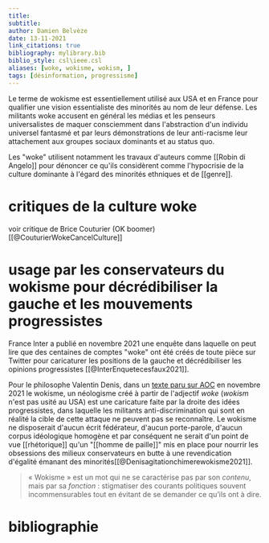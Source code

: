 ```yaml
---
title: 
subtitle:
author: Damien Belvèze
date: 13-11-2021
link_citations: true
bibliography: mylibrary.bib
biblio_style: csl\ieee.csl
aliases: [woke, wokisme, wokism, ]
tags: [désinformation, progressisme]
---
```




Le terme de wokisme est essentiellement utilisé aux USA et en France pour qualifier une vision essentialiste des minorités au nom de leur défense. Les militants woke accusent en général les médias et les penseurs universalistes de maquer consciemment dans l'abstraction d'un individu universel fantasmé et par leurs démonstrations de leur anti-racisme leur attachement aux groupes sociaux dominants et au status quo. 

Les "woke" utilisent notamment les travaux d'auteurs comme [[Robin di Angelo]] pour dénoncer ce qu'ils considèrent comme l'hypocrisie de la culture dominante à l'égard des minorités ethniques et de [[genre]]. 

# critiques de la culture woke

voir critique de Brice Couturier (OK boomer)[[@CouturierWokeCancelCulture]]



# usage par les conservateurs du wokisme pour décrédibiliser la gauche et les mouvements progressistes

France Inter a publié en novembre 2021 une enquête dans laquelle on peut lire que des centaines de comptes "woke" ont été créés de toute pièce sur Twitter pour caricaturer les positions de la gauche et décrédibiliser les opinions progressistes [[@InterEnquetecesfaux2021]]. 


Pour le philosophe Valentin Denis, dans un [texte paru sur AOC](aoc_wokisme.pdf) en novembre 2021 le wokisme, un néologisme créé à partir de l'adjectif *woke* (*wokism* n'est pas usité au USA) est une caricature faite par la droite des idées progressistes, dans laquelle les militants anti-discrimination qui sont en réalité la cible de cette attaque ne  peuvent pas se reconnaître. 
Le wokisme ne disposerait d'aucun écrit fédérateur, d'aucun porte-parole, d'aucun corpus idéologique homogène et par conséquent ne serait d'un point de vue [[rhétorique]] qu'un "[[homme de paille]]" mis en place pour nourrir les obsessions des milieux conservateurs en butte à une revendication d'égalité émanant des minorités[[@Denisagitationchimerewokisme2021]]. 

>« Wokisme » est un mot qui ne se caractérise pas par son _contenu_, mais par sa _fonction_ : stigmatiser des courants politiques souvent incommensurables tout en évitant de se demander ce qu’ils ont à dire.



# bibliographie


